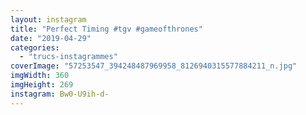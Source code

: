 ```yaml
---
layout: instagram
title: "Perfect Timing #tgv #gameofthrones"
date: "2019-04-29"
categories: 
  - "trucs-instagrammes"
coverImage: "57253547_394248487969958_8126940315577884211_n.jpg"
imgWidth: 360
imgHeight: 269
instagram: Bw0-U9ih-d-
---
```

